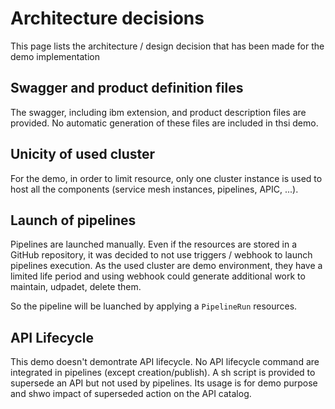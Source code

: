 # Architecture decisions

This page lists the architecture / design decision that has been made for the demo implementation

## Swagger and product definition files
The swagger, including ibm extension, and product description files are provided. No automatic generation of these files are included in thsi demo.

## Unicity of used cluster
For the demo, in order to limit resource, only one cluster instance is used to host all the components (service mesh instances, pipelines, APIC, ...). 

## Launch of pipelines
Pipelines are launched manually. Even if the resources are stored in a GitHub repository, it was decided to not use triggers / webhook to launch pipelines execution. As the used cluster are demo environment, they have a limited life period and using webhook could generate additional work to maintain, udpadet, delete them. 

So the pipeline will be luanched by applying a `PipelineRun` resources. 

## API Lifecycle
This demo doesn't demontrate API lifecycle. No API lifecycle command are integrated in pipelines (except creation/publish). 
A sh script is provided to supersede an API but not used by pipelines. Its usage is for demo purpose and shwo impact of superseded action on the API catalog.

